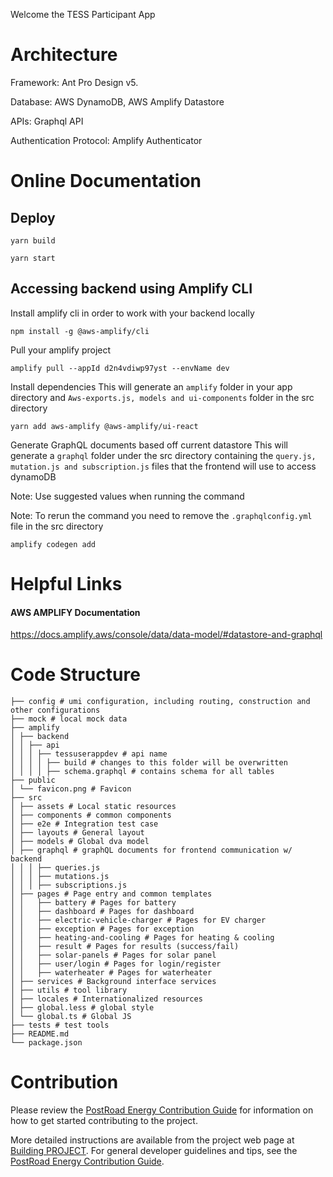 Welcome the TESS Participant App

# Architecture
Framework: Ant Pro Design v5.

Database: AWS DynamoDB, AWS Amplify Datastore

APIs: Graphql API 

Authentication Protocol: Amplify Authenticator


# Online Documentation

## Deploy
~~~
yarn build
~~~
~~~
yarn start
~~~

## Accessing backend using Amplify CLI

Install amplify cli in order to work with your backend locally
~~~
npm install -g @aws-amplify/cli
~~~
Pull your amplify project 
~~~
amplify pull --appId d2n4vdiwp97yst --envName dev
~~~
Install dependencies
This will generate an ```amplify``` folder in your app directory and ```Aws-exports.js, models and ui-components``` folder in the src directory
~~~
yarn add aws-amplify @aws-amplify/ui-react  
~~~
Generate GraphQL documents based off current datastore 
This will generate a ```graphql``` folder under the src directory containing the ```query.js, mutation.js and subscription.js``` files that the frontend will use to access dynamoDB

Note: Use suggested values when running the command

Note: To rerun the command you need to remove the ```.graphqlconfig.yml``` file in the src directory
~~~
amplify codegen add 
~~~

# Helpful Links
#### AWS AMPLIFY Documentation
https://docs.amplify.aws/console/data/data-model/#datastore-and-graphql 

# Code Structure
```
├── config # umi configuration, including routing, construction and other configurations
├── mock # local mock data
├── amplify
│ ├── backend
│ │ ├── api
│ │ │ ├── tessuserappdev # api name
│ │ │ │ ├── build # changes to this folder will be overwritten
│ │ │ │ ├── schema.graphql # contains schema for all tables 
├── public
│ └── favicon.png # Favicon
├── src
│ ├── assets # Local static resources
│ ├── components # common components
│ ├── e2e # Integration test case
│ ├── layouts # General layout
│ ├── models # Global dva model
│ ├── graphql # graphQL documents for frontend communication w/ backend
│ │ │ ├── queries.js
│ │ │ ├── mutations.js 
│ │ │ ├── subscriptions.js
│ ├── pages # Page entry and common templates
│ │   ├── battery # Pages for battery
│ │   ├── dashboard # Pages for dashboard
│ │   ├── electric-vehicle-charger # Pages for EV charger
│ │   ├── exception # Pages for exception
│ │   ├── heating-and-cooling # Pages for heating & cooling
│ │   ├── result # Pages for results (success/fail)
│ │   ├── solar-panels # Pages for solar panel
│ │   ├── user/login # Pages for login/register
│ │   ├── waterheater # Pages for waterheater
│ ├── services # Background interface services
│ ├── utils # tool library
│ ├── locales # Internationalized resources
│ ├── global.less # global style
│ └── global.ts # Global JS
├── tests # test tools
├── README.md
└── package.json
```
# Contribution
Please review the [PostRoad Energy Contribution Guide](https://github.com/postroad-energy/.github/wiki) for information on how to get started contributing to the project.


More detailed instructions are available from the project web page at [Building PROJECT](PROJECT_WEBPAGE#Build). For general developer guidelines and tips, see the [PostRoad Energy Contribution Guide](https://github.com/postroad-energy/.github/wiki).
